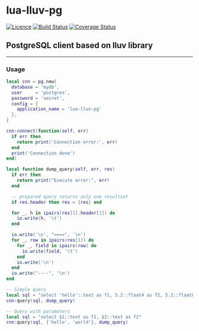 # lua-lluv-pg
[![Licence](http://img.shields.io/badge/Licence-MIT-brightgreen.svg)](LICENSE)
[![Build Status](https://travis-ci.org/moteus/lua-lluv-pg.svg?branch=master)](https://travis-ci.org/moteus/lua-lluv-pg)
[![Coverage Status](https://coveralls.io/repos/github/moteus/lua-lluv-pg/badge.svg?branch=master)](https://coveralls.io/github/moteus/lua-lluv-pg?branch=master)

## PostgreSQL client based on lluv library
----

### Usage
```Lua
local cnn = pg.new{
  database = 'mydb',
  user     = 'postgres',
  password = 'secret',
  config = {
    application_name = 'lua-lluv-pg'
  },
}

cnn:connect(function(self, err)
  if err then
    return print('Connection error:', err)
  end
  print('Connection done')
end)

local function dump_query(self, err, res)
  if err then
    return print("Execute error:", err)
  end

  -- prepared query returns only one resultset
  if res.header then res = {res} end

  for _, h in ipairs(res[1].header[1]) do
    io.write(h, '\t')
  end

  io.write('\n', "====", '\n')
  for _, row in ipairs(res[1]) do
    for _, field in ipairs(row) do
      io.write(field, '\t')
    end
    io.write('\n')
  end
  io.write("----", '\n')
end

-- Simple query
local sql = "select 'hello'::text as f1, 5.2::float4 as f2, 5.2::float8 as f3"
cnn:query(sql, dump_query)

-- Query with parameters
local sql = "select $1::text as f1, $2::text as f2"
cnn:query(sql, {'hello', 'world'}, dump_query)
```
